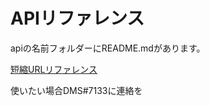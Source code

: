 # APIリファレンス
apiの名前フォルダーにREADME.mdがあります。

[短縮URLリファレンス](https://github.com/tuna2134/api/tree/main/shorturl)

使いたい場合DMS#7133に連絡を
